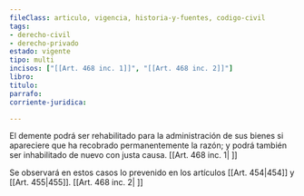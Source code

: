 ```yaml
---
fileClass: articulo, vigencia, historia-y-fuentes, codigo-civil
tags:
- derecho-civil
- derecho-privado
estado: vigente
tipo: multi
incisos: ["[[Art. 468 inc. 1]]", "[[Art. 468 inc. 2]]"]
libro:
titulo:
parrafo:
corriente-juridica:

---
```

El demente podrá ser rehabilitado para la administración de sus bienes si apareciere que ha recobrado permanentemente la razón; y podrá también ser inhabilitado de nuevo con justa causa. [[Art. 468 inc. 1| ]]

Se observará en estos casos lo prevenido en los artículos [[Art. 454|454]] y [[Art. 455|455]]. [[Art. 468 inc. 2| ]]